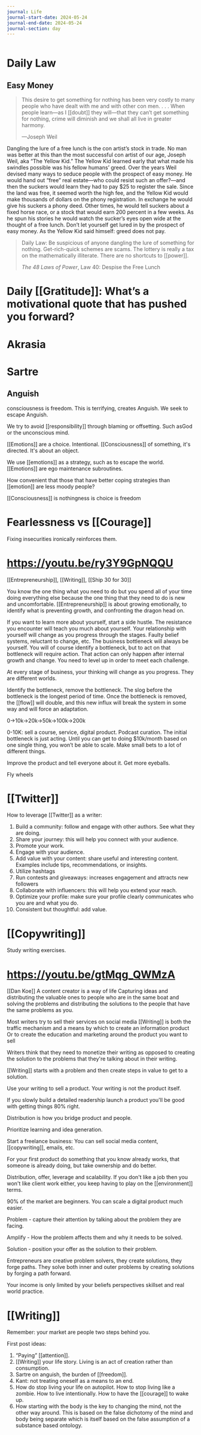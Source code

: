 ```yaml
---
journal: Life
journal-start-date: 2024-05-24
journal-end-date: 2024-05-24
journal-section: day
---
```


```calendar-nav
```

# Daily Law
## Easy Money

> This desire to get something for nothing has been very costly to many people who have dealt with me and with other con men. . . . When people learn—as I [[doubt]] they will—that they can’t get something for nothing, crime will diminish and we shall all live in greater harmony.
> 
> —Joseph Weil

Dangling the lure of a free lunch is the con artist’s stock in trade. No man was better at this than the most successful con artist of our age, Joseph Weil, aka “The Yellow Kid.” The Yellow Kid learned early that what made his swindles possible was his fellow humans’ greed. Over the years Weil devised many ways to seduce people with the prospect of easy money. He would hand out “free” real estate—who could resist such an offer?—and then the suckers would learn they had to pay $25 to register the sale. Since the land was free, it seemed worth the high fee, and the Yellow Kid would make thousands of dollars on the phony registration. In exchange he would give his suckers a phony deed. Other times, he would tell suckers about a fixed horse race, or a stock that would earn 200 percent in a few weeks. As he spun his stories he would watch the sucker’s eyes open wide at the thought of a free lunch. Don’t let yourself get lured in by the prospect of easy money. As the Yellow Kid said himself: greed does not pay.

> Daily Law: Be suspicious of anyone dangling the lure of something for nothing. Get-rich-quick schemes are scams. The lottery is really a tax on the mathematically illiterate. There are no shortcuts to [[power]].
> 
> _The 48 Laws of Power_, Law 40: Despise the Free Lunch

# Daily [[Gratitude]]: What’s a motivational quote that has pushed you forward?




# Akrasia

# Sartre
## Anguish

consciousness is freedom. This is terrifying, creates Anguish. We seek to escape Anguish. 

We try to avoid [[responsibility]] through blaming or offsetting. Such asGod or the unconscious mind. 

[[Emotions]] are a choice. Intentional. [[Consciousness]] of something, it's directed. It's about an object. 

We use [[emotions]] as a strategy, such as to escape the world. [[Emotions]] are ego maintenance subroutines. 

How convenient that those that have better coping strategies than [[emotion]] are less moody people?

[[Consciousness]] is nothingness is choice is freedom

# Fearlessness vs [[Courage]] 

Fixing insecurities ironically reinforces them. 

# https://youtu.be/ry3Y9GpNQQU
[[Entrepreneurship]], [[Writing]], [[Ship 30 for 30]]


You know the one thing what you need to do but you spend all of your time doing everything else because the one thing that they need to do is new and uncomfortable.
	[[Entrepreneurship]] is about growing emotionally, to identify what is preventing growth, and confronting the dragon head on. 

If you want to learn more about yourself, start a side hustle. The resistance you encounter will teach you much about yourself. 
	Your relationship with yourself will change as you progress through the stages.
	Faulty belief systems, reluctant to change, etc.
	The business bottleneck will always be yourself. You will of course identify a bottleneck, but to act on that bottleneck will require action. That action can only happen after internal growth and change. You need to level up in order to meet each challenge. 

At every stage of business, your thinking will change as you progress. They are different worlds.

Identify the bottleneck, remove the bottleneck. The slog before the bottleneck is the longest period of time. Once the bottleneck is removed, the [[flow]] will double, and this new influx will break the system in some way and will force an adaptation. 

0→10k→20k→50k→100k→200k

0-10K: sell a course, service, digital product. Podcast curation. The initial bottleneck is just acting. Until you can get to doing $10k/month based on one single thing, you won’t be able to scale. Make small bets to a lot of different things.

Improve the product and tell everyone about it. Get more eyeballs. 

Fly wheels

# [[Twitter]]

How to leverage [[Twitter]] as a writer:
1. Build a community: follow and engage with other authors. See what they are doing.
2. Share your journey: this will help you connect with your audience.
3. Promote your work.
4. Engage with your audience.
5. Add value with your content: share useful and interesting content. Examples include tips, recommendations, or insights.
6. Utilize hashtags
7. Run contests and giveaways: increases engagement and attracts new followers
8. Collaborate with influencers: this will help you extend your reach.
9. Optimize your profile: make sure your profile clearly communicates who you are and what you do.
10. Consistent but thoughtful: add value.

# [[Copywriting]]

Study writing exercises.

# https://youtu.be/gtMqg_QWMzA
[[Dan Koe]]
A content creator is a way of life 
Capturing ideas and distributing the valuable ones to people who are in the same boat and solving the problems and distributing the solutions to the people that have the same problems as you.

Most writers try to sell their services on social media 
[[Writing]] is both the traffic mechanism and a means by which to create an information product 
Or to create the education and marketing around the product you want to sell 

Writers think that they need to monetize their writing as opposed to creating the solution to the problems that they're talking about in their writing.

[[Writing]] starts with a problem and then create steps in value to get to a solution. 

Use your writing to sell a product. Your writing is not the product itself. 

If you slowly build a detailed readership launch a product you'll be good with getting things 80% right. 

Distribution is how you bridge product and people. 

Prioritize learning and idea generation. 

Start a freelance business: You can sell social media content, [[copywriting]], emails, etc. 

For your first product do something that you know already works, that someone is already doing, but take ownership and do better. 

Distribution, offer, leverage and scalability. If you don't like a job then you won't like client work either, you keep having to play on the [[environment]] terms. 

90% of the market are beginners. You can scale a digital product much easier. 

Problem - capture their attention by talking about the problem they are facing. 

Amplify - How the problem affects them and why it needs to be solved.

Solution - position your offer as the solution to their problem.

Entrepreneurs are creative problem solvers, they create solutions, they forge paths. They solve both inner and outer problems by creating solutions by forging a path forward.

Your income is only limited by your beliefs perspectives skillset and real world practice.

# [[Writing]]

Remember: your market are people two steps behind you.

First post ideas:
1. “Paying” [[attention]].
2. [[Writing]] your life story. Living is an act of creation rather than consumption.
3. Sartre on anguish, the burden of [[freedom]].
4. Kant: not treating oneself as a means to an end. 
5. How do stop living your life on autopilot. How to stop living like a zombie. How to live intentionally. How to have the [[courage]] to wake up.
6. How starting with the body is the key to changing the mind, not the other way around. This is based on the false dichotomy of the mind and body being separate which is itself based on the false assumption of a substance based ontology.

